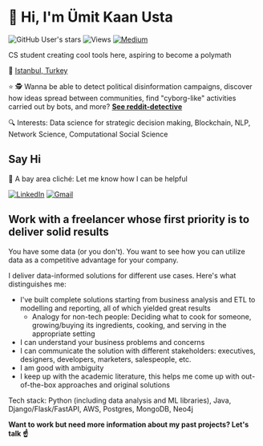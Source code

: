 # :wave: Hi, I'm Ümit Kaan Usta 

![GitHub User's stars](https://img.shields.io/github/stars/umitkaanusta?style=social) ![Views](https://komarev.com/ghpvc/?username=umitkaanusta) [![Medium](https://img.shields.io/badge/Medium-%23000000.svg?style=for-the-badge&logo=Medium&logoColor=white)](https://medium.com/@umitkaanusta)

CS student creating cool tools here, aspiring to become a polymath

:round_pushpin: [Istanbul, Turkey](https://cekergezer.com/wp-content/uploads/2021/03/galata-kulesi-fotograflari-istanbul-fotograflari-cekergezer-hakan-aydin.jpg)

:star: :detective: Wanna be able to detect political disinformation campaigns, discover how ideas spread between communities, find "cyborg-like" activities carried out by bots, and more? [**See reddit-detective**](https://github.com/umitkaanusta/reddit-detective)

:mag: Interests: Data science for strategic decision making, Blockchain, NLP, Network Science, Computational Social Science


## Say Hi

:bridge_at_night: A bay area cliché: Let me know how I can be helpful

[![LinkedIn](https://img.shields.io/badge/linkedin-%230077B5.svg?style=for-the-badge&logo=linkedin&logoColor=white)](https://linkedin.com/in/umitkaanusta)
[![Gmail](https://img.shields.io/badge/Gmail-D14836?style=for-the-badge&logo=gmail&logoColor=white)](mailto:u.kaanusta@gmail.com)


## Work with a freelancer whose first priority is to deliver solid results

You have some data (or you don't). You want to see how you can utilize data as a competitive advantage for your company.

I deliver data-informed solutions for different use cases. Here's what distinguishes me:

- I've built complete solutions starting from business analysis and ETL to modelling and reporting, all of which yielded great results
  - Analogy for non-tech people: Deciding what to cook for someone, growing/buying its ingredients, cooking, and serving in the appropriate setting
- I can understand your business problems and concerns
- I can communicate the solution with different stakeholders: executives, designers, developers, marketers, salespeople, etc.
- I am good with ambiguity
- I keep up with the academic literature, this helps me come up with out-of-the-box approaches and original solutions

Tech stack: Python (including data analysis and ML libraries), Java, Django/Flask/FastAPI, AWS, Postgres, MongoDB, Neo4j

**Want to work but need more information about my past projects? Let's talk ☝️**
